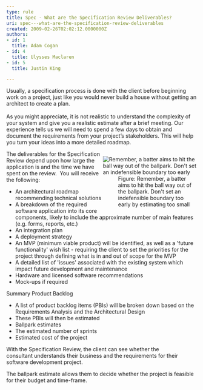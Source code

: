 ```yaml
---
type: rule
title: Spec - What are the Specification Review Deliverables?
uri: spec---what-are-the-specification-review-deliverables
created: 2009-02-26T02:02:12.0000000Z
authors:
- id: 1
  title: Adam Cogan
- id: 4
  title: Ulysses Maclaren
- id: 5
  title: Justin King

---
```




<span class='intro'> Usually, a specification process is done with the client before beginning work on a project, just like you would never build a house without getting an architect to create a plan.<br>&#160;<br>As you might appreciate, it is not realistic to understand the complexity of your system and give you a realistic estimate after a brief meeting. Our experience tells us we will need to spend a few days to obtain and document the requirements from your project’s stakeholders. This will help you turn your ideas into a more detailed roadmap.&#160;<br> </span>

<dl class="image" style="width&#58;249px;clear&#58;both;float&#58;right;"><dt>
      <img class="ms-rteCustom-ImageArea" alt="Remember, a batter aims to hit the ball way out of the ballpark. Don't set an indefensible boundary too early" src="/PublishingImages/ProjectManagement_BallPark_Catch.jpg" border="0" /> 
   </dt><dd>
      <span class="ms-rteCustom-FigureNormal">Figure&#58; Remember, a batter aims to hit the ball way out of the ballpark. Don't set an indefensible boundary too early by estimating too small</span></dd></dl><p></p>The deliverables for the Specification Review depend upon how large the application is and the time we have spent on the review.&#160; You will receive the following&#58;<br> 
<ul><li>​An architectural roadmap recommending technical solutions<br></li><li>A breakdown of the required software application into its core components, likely to include the approximate number of main features (e.g. forms, reports, etc.) </li><li>An integration plan </li><li>A deployment strategy </li><li>An MVP (minimum viable product) will be identified, as well as a<span style="background-color&#58;initial;">&#160;'future functionality' wish list - requiring the client to se​t the priorities for the project through defining what is in and out of scope for the MVP</span></li><li>A detailed list of 'issues' associated with the existing system which impact future development and maintenance </li><li>Hardware and licensed software recommendations </li><li>Mock-ups if required<br></li></ul><p> Summary Product&#160;Backlog&#160;​<br></p><ul><li>​​A list of product backlog items (PBIs) will be broken down based on the Requirements Analysis and the Architectural Design</li><li>These PBIs will then be estimated</li><li>Ballpark estimates</li><li>The estimated number of sprints</li><li>Estimated cost of the project<br></li></ul><p>
   With the Specification Review, the client can see whether the consultant&#160;understands their business and the requirements for their software development project.&#160;</p><p>The ballpark estimate allows them to decide whether the project is feasible for their budget and time-frame.<br></p>


